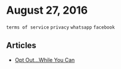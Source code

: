 # August 27, 2016

`terms of service` `privacy` `whatsapp` `facebook`

## Articles

- [Opt Out…While You Can](https://thereasonableperson.com/opt-out-while-you-can-5b19b2096f55#.elprbjbhp)
